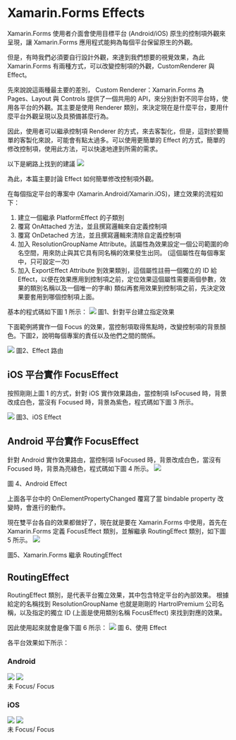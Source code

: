 # Xamarin.Forms Effects

Xamarin.Forms 使用者介面會使用目標平台 (Android/iOS) 原生的控制項外觀來呈現，讓 Xamarin.Forms 應用程式能夠為每個平台保留原生的外觀。

但是，有時我們必須要自行設計外觀，來達到我們想要的視覺效果，為此 Xamarin.Forms 有兩種方式，可以改變控制項的外觀，CustomRenderer 與 Effect。

先來說說這兩種最主要的差別，
Custom Renderer：Xamarin.Forms 為 Pages、Layout 與 Controls 提供了一個共用的 API，來分別針對不同平台時，使用各平台的外觀。其主要是使用 Renderer 類別，來決定現在是什麼平台，要用什麼平台外觀呈現以及具預備甚麼行為。

因此，使用者可以繼承控制項 Renderer 的方式，來去客製化，但是，這對於要簡單的客製化來說，可能會有點太過多。可以使用更簡單的 Effect 的方式，簡單的修改控制項，使用此方法，可以快速地達到所需的需求。

以下是網路上找到的建議
![](Images/2021-08-30-20-12-49.png)

為此，本篇主要討論 Effect 如何簡單修改控制項外觀。

在每個指定平台的專案中 (Xamarin.Android/Xamarin.iOS)，建立效果的流程如下：
1.	建立一個繼承 PlatformEffect 的子類別
2.	覆寫 OnAttached 方法，並且撰寫邏輯來自定義控制項
3.	覆寫 OnDetached 方法，並且撰寫邏輯來清除自定義控制項
4.	加入 ResolutionGroupName Attribute。該屬性為效果設定一個公司範圍的命名空間，用來防止與其它具有同名稱的效果發生出同。 (這個屬性在每個專案中，只可設定一次)
5.	加入 ExportEffect Attribute 到效果類別，這個屬性註冊一個獨立的 ID 給 Effect，以便在效果應用到控制項之前，定位效果這個屬性需要兩個參數，效果的類別名稱以及一個唯一的字串) 類似再套用效果到控制項之前，先決定效果要套用到哪個控制項上面。

基本的程式碼如下圖 1 所示：
![](Images/2021-08-30-20-13-02.png)
圖1、針對平台建立指定效果

下面範例將實作一個 Focus 的效果，當控制項取得焦點時，改變控制項的背景顏色。下圖2，說明每個專案的責任以及他們之間的關係。

![](Images/2021-08-30-20-13-12.png)
圖2、Effect 路由

## iOS 平台實作 FocusEffect
按照剛剛上圖 1 的方式，針對 iOS 實作效果路由，當控制項 IsFocused 時，背景改成白色，當沒有 Focused 時，背景為紫色，程式碼如下圖 3 所示。

![](Images/2021-08-30-20-13-36.png)
圖3、iOS Effect

## Android 平台實作 FocusEffect
針對 Android 實作效果路由，當控制項 IsFocused 時，背景改成白色，當沒有 Focused 時，背景為亮綠色，程式碼如下圖 4 所示。
![](Images/2021-08-30-20-14-23.png)

圖 4、Android Effect

上面各平台中的 OnElementPropertyChanged 覆寫了當 bindable property 改變時，會進行的動作。

現在雙平台各自的效果都做好了，現在就是要在 Xamarin.Forms 中使用，首先在 Xamarin.Forms 定義 FocusEffect 類別，並解繼承 RoutingEffect 類別，如下圖 5 所示。
![](Images/2021-08-30-20-14-33.png)

圖5、Xamarin.Forms 繼承 RoutingEffect

## RoutingEffect
RoutingEffect 類別，是代表平台獨立效果，其中包含特定平台的內部效果。
根據給定的名稱找到 ResolutionGroupName 也就是剛剛的 HartrolPremium 公司名稱，以及指定的獨立 ID (上面是使用類別名稱 FocusEffect) 來找到對應的效果。

因此使用起來就會是像下圖 6 所示：
![](Images/2021-08-30-20-14-43.png)
圖 6、使用 Effect

各平台效果如下所示：

### Android
![](Images/2021-08-30-20-15-07.png)
![](Images/2021-08-30-20-15-12.png)  
未 Focus/ Focus

### iOS
![](Images/2021-08-30-20-15-24.png)
![](Images/2021-08-30-20-15-28.png)  
未 Focus/ Focus
